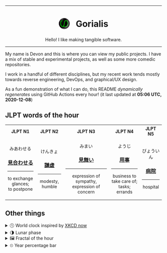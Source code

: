 ***

<h1 align="center">
<sub>
    <img src="readme/resources/avatar.png" height="36">
</sub>
&nbsp;
Gorialis
</h1>
<p align="center">
Hello! I like making tangible software.
</p>

***

My name is Devon and this is where you can view my public projects. I have a mix of stable and experimental projects, as well as some more comedic repositories.

I work in a handful of different disciplines, but my recent work tends mostly towards reverse engineering, DevOps, and graphical/UX design.

As a fun demonstration of what I can do, this README *dynamically regenerates* using GitHub Actions every hour! (it last updated at **05:06 UTC, 2020-12-08**)

<h2>JLPT words of the hour</h2>
<table>
    <tr>
        <th>JLPT N1</th>
        <th>JLPT N2</th>
        <th>JLPT N3</th>
        <th>JLPT N4</th>
        <th>JLPT N5</th>
    </tr>
    <tr>
        <td>
            <p align="center">みあわせる</p>
            <h3 align="center"><b><a href="https://jisho.org/search/%E8%A6%8B%E5%90%88%E3%82%8F%E3%81%9B%E3%82%8B">見合わせる</a></b></h3>
            <hr>
            <p align="center">to exchange glances;<br> to postpone</p>
        </td>
        <td>
            <p align="center">けんきょ</p>
            <h3 align="center"><b><a href="https://jisho.org/search/%E8%AC%99%E8%99%9A">謙虚</a></b></h3>
            <hr>
            <p align="center">modesty,<wbr> humble</p>
        </td>
        <td>
            <p align="center">みまい</p>
            <h3 align="center"><b><a href="https://jisho.org/search/%E8%A6%8B%E8%88%9E%E3%81%84">見舞い</a></b></h3>
            <hr>
            <p align="center">expression of sympathy,<wbr> expression of concern</p>
        </td>
        <td>
            <p align="center">ようじ</p>
            <h3 align="center"><b><a href="https://jisho.org/search/%E7%94%A8%E4%BA%8B">用事</a></b></h3>
            <hr>
            <p align="center">business to take care of;<br> tasks;<br> errands</p>
        </td>
        <td>
            <p align="center">びょういん</p>
            <h3 align="center"><b><a href="https://jisho.org/search/%E7%97%85%E9%99%A2">病院</a></b></h3>
            <hr>
            <p align="center">hospital</p>
        </td>
    </tr>
</table>

<h2>Other things</h2>
<details>
<summary>🕔  World clock inspired by <a href="https://xkcd.com/now">XKCD now</a></summary>

> <img src="generated/now.png" width="512">

</details>
<details>
<summary>🌗 Lunar phase</summary>

The moon is approximately 80.15% through its phase (Last Quarter).

</details>
<details>
<summary>&#x1f5bc; Fractal of the hour</summary>

> <img src="generated/fractal.png" width="512">

</details>
<details>
<summary>&#x23f2; Year percentage bar</summary>
<pre><code>2020 [██████████████████▁▁] 93.50%</code></pre>
</details>
